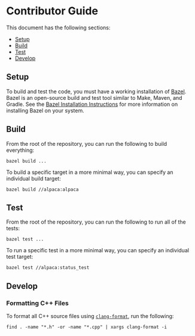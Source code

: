 # Contributor Guide

This document has the following sections:

- [Setup](#setup)
- [Build](#build)
- [Test](#test)
- [Develop](#develop)


## Setup

To build and test the code, you must have a working installation of [Bazel](https://www.bazel.build/). Bazel is an open-source build and test tool similar to Make, Maven, and Gradle. See the [Bazel Installation Instructions](https://docs.bazel.build/versions/master/install.html) for more information on installing Bazel on your system.

## Build

From the root of the repository, you can run the following to build everything:

```
bazel build ...
```

To build a specific target in a more minimal way, you can specify an individual build target:

```
bazel build //alpaca:alpaca
```

## Test

From the root of the repository, you can run the following to run all of the tests:

```
bazel test ...
```

To run a specific test in a more minimal way, you can specify an individual test target:

```
bazel test //alpaca:status_test
```

## Develop

### Formatting C++ Files

To format all C++ source files using [`clang-format`](https://clang.llvm.org/docs/ClangFormat.html), run the following:

```
find . -name "*.h" -or -name "*.cpp" | xargs clang-format -i
```
